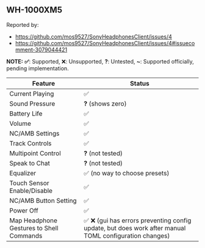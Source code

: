 WH-1000XM5
---
Reported by:
- https://github.com/mos9527/SonyHeadphonesClient/issues/4
- https://github.com/mos9527/SonyHeadphonesClient/issues/4#issuecomment-3079044421

**NOTE:** **✅**: Supported, ❌: Unsupported, **?**: Untested, **~**: Supported officially, pending implementation.

| Feature                                  | Status                                                                                               |
|------------------------------------------|------------------------------------------------------------------------------------------------------|
| Current Playing                          | ✅                                                                                                    |
| Sound Pressure                           | **?** (shows zero)                                                                                   |
| Battery Life                             | ✅                                                                                                    |
| Volume                                   | ✅                                                                                                    |
| NC/AMB Settings                          | ✅                                                                                                    |
| Track Controls                           | ✅                                                                                                    |
| Multipoint Control                       | **?** (not tested)                                                                                   |
| Speak to Chat                            | **?** (not tested)                                                                                   |
| Equalizer                                | ✅ (no way to choose presets)                                                                         |
| Touch Sensor Enable/Disable              | ✅                                                                                                    |
| NC/AMB Button Setting                    | ✅                                                                                                    |
| Power Off                                | ✅                                                                                                    |
| Map Headphone Gestures to Shell Commands | ✅ ❌ (gui has errors preventing config update, but does work after manual TOML configuration changes) |
